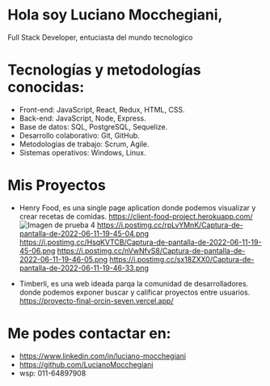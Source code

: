 # Hola soy Luciano Mocchegiani,
Full Stack Developer, entuciasta del mundo tecnologico

# Tecnologías y metodologías conocidas:
- Front-end: JavaScript, React, Redux, HTML, CSS.
- Back-end: JavaScript, Node, Express.
- Base de datos: SQL, PostgreSQL, Sequelize.
- Desarrollo colaborativo: Git, GitHub.
- Metodologías de trabajo: Scrum, Agile.
- Sistemas operativos: Windows, Linux.

# Mis Proyectos
- Henry Food, 
es una single page aplication donde podemos visualizar y crear recetas de comidas.
https://client-food-project.herokuapp.com/
![Imagen de prueba 4](https://i.postimg.cc/rpLvYMnK/Captura-de-pantalla-de-2022-06-11-19-45-04.png)
https://i.postimg.cc/rpLvYMnK/Captura-de-pantalla-de-2022-06-11-19-45-04.png https://i.postimg.cc/HsqKVTCB/Captura-de-pantalla-de-2022-06-11-19-45-06.png https://i.postimg.cc/nVwNfvS8/Captura-de-pantalla-de-2022-06-11-19-46-05.png https://i.postimg.cc/sx18ZXX0/Captura-de-pantalla-de-2022-06-11-19-46-33.png



- Timberli, 
es una web ideada parqa la comunidad de desarrolladores. donde podemos exponer buscar y calificar proyectos entre usuarios.
https://proyecto-final-orcin-seven.vercel.app/

# Me podes contactar en:
- https://www.linkedin.com/in/luciano-mocchegiani
- https://github.com/LucianoMocchegiani
- wsp: 011-64897908
